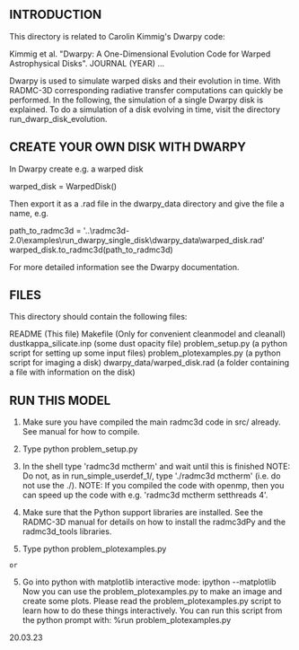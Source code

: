 INTRODUCTION
------------
This directory is related to Carolin Kimmig's Dwarpy code: 

Kimmig et al. "Dwarpy: A One-Dimensional Evolution Code for Warped Astrophysical Disks". JOURNAL (YEAR) ...

Dwarpy is used to simulate warped disks and their evolution in time. With RADMC-3D corresponding radiative transfer computations can quickly be performed.
In the following, the simulation of a single Dwarpy disk is explained. To do a simulation of a disk evolving in time, visit the directory run_dwarp_disk_evolution.


CREATE YOUR OWN DISK WITH DWARPY
--------------------------------
In Dwarpy create e.g. a warped disk

  warped_disk = WarpedDisk()

Then export it as a .rad file in the dwarpy_data directory and give the file a name, e.g.

  path_to_radmc3d = '..\radmc3d-2.0\examples\run_dwarpy_single_disk\dwarpy_data\warped_disk.rad'
  warped_disk.to_radmc3d(path_to_radmc3d)

For more detailed information see the Dwarpy documentation.


FILES
-----
This directory should contain the following files:

  README                         (This file)
  Makefile                       (Only for convenient cleanmodel and cleanall)
  dustkappa_silicate.inp         (some dust opacity file)
  problem_setup.py               (a python script for setting up some input files)
  problem_plotexamples.py        (a python script for imaging a disk)
  dwarpy_data/warped_disk.rad	 (a folder containing a file with information on the disk)



RUN THIS MODEL
--------------

  1) Make sure you have compiled the main radmc3d code in src/ already.
     See manual for how to compile. 
  2) Type python problem_setup.py
  3) In the shell type 'radmc3d mctherm' and wait until this is finished
     NOTE: Do not, as in run_simple_userdef_1/, type './radmc3d mctherm' (i.e.
     do not use the ./). NOTE: If you compiled the code with openmp,
     then you can speed up the code with e.g. 'radmc3d mctherm setthreads 4'.
  4) Make sure that the Python support libraries are installed. See the
     RADMC-3D manual for details on how to install the radmc3dPy and the
     radmc3d_tools libraries.
  
  5) Type python problem_plotexamples.py

	or

  5) Go into python with matplotlib interactive mode:
        ipython --matplotlib
     Now you can use the problem_plotexamples.py to make an image and
     create some plots. Please read the problem_plotexamples.py script
     to learn how to do these things interactively. You can run this
     script from the python prompt with:
        %run problem_plotexamples.py




20.03.23
